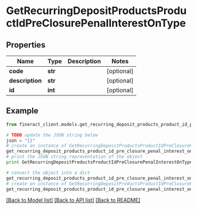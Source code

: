 # GetRecurringDepositProductsProductIdPreClosurePenalInterestOnType


## Properties

Name | Type | Description | Notes
------------ | ------------- | ------------- | -------------
**code** | **str** |  | [optional] 
**description** | **str** |  | [optional] 
**id** | **int** |  | [optional] 

## Example

```python
from fineract_client.models.get_recurring_deposit_products_product_id_pre_closure_penal_interest_on_type import GetRecurringDepositProductsProductIdPreClosurePenalInterestOnType

# TODO update the JSON string below
json = "{}"
# create an instance of GetRecurringDepositProductsProductIdPreClosurePenalInterestOnType from a JSON string
get_recurring_deposit_products_product_id_pre_closure_penal_interest_on_type_instance = GetRecurringDepositProductsProductIdPreClosurePenalInterestOnType.from_json(json)
# print the JSON string representation of the object
print GetRecurringDepositProductsProductIdPreClosurePenalInterestOnType.to_json()

# convert the object into a dict
get_recurring_deposit_products_product_id_pre_closure_penal_interest_on_type_dict = get_recurring_deposit_products_product_id_pre_closure_penal_interest_on_type_instance.to_dict()
# create an instance of GetRecurringDepositProductsProductIdPreClosurePenalInterestOnType from a dict
get_recurring_deposit_products_product_id_pre_closure_penal_interest_on_type_form_dict = get_recurring_deposit_products_product_id_pre_closure_penal_interest_on_type.from_dict(get_recurring_deposit_products_product_id_pre_closure_penal_interest_on_type_dict)
```
[[Back to Model list]](../README.md#documentation-for-models) [[Back to API list]](../README.md#documentation-for-api-endpoints) [[Back to README]](../README.md)


